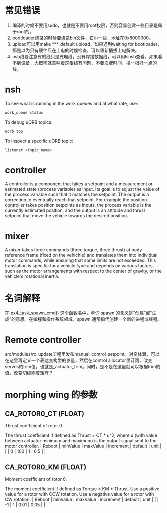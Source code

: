 # 常见错误
1. 编译的时候不要用sudo，也就是不要用root权限，否则容易创建一些目录是属于root的。
2. bootloader烧录的时候要烧录bin文件，它小一些，地址在0x8000000。
3. upload可以用make ***_default upload，如果遇到waiting for bootloader，那是以为只有硬件只在上电的时候检查，可以重新插拔上电解决。
4. usb线要注意有的线只是充电线，没有焊接数据线，可以用lsusb查看，如果看不到设备，大概率就意味着这根线有问题，不要浪费时间，换一根好一点的线。

# nsh
To see what is running in the work queues and at what rate, use:
``` bash
work_queue status
```
To debug uORB topics:
``` bash
uorb top
```
To inspect a specific uORB topic:
``` bash
listener <topic_name>
```

# controller
A controller is a component that takes a setpoint and a measurement or estimated state (process variable) as input. Its goal is to adjust the value of the process variable such that it matches the setpoint. The output is a correction to eventually reach that setpoint. For example the position controller takes position setpoints as inputs, the process variable is the currently estimated position, and the output is an attitude and thrust setpoint that move the vehicle towards the desired position.

# mixer
A mixer takes force commands (three torque, three thrust) at body reference frame (fixed on the vehichle) and translates them into individual motor commands, while ensuring that some limits are not exceeded. This translation is specific for a vehicle type and depends on various factors, such as the motor arrangements with respect to the center of gravity, or the vehicle's rotational inertia.

# 名词解释
在 px4_task_spawn_cmd() 这个函数名中，单词 spawn 的含义是“创建”或“生成”的意思。在编程和操作系统领域，spawn 通常指代创建一个新的进程或线程。

# Remote controller
src/modules/rc_update工程里发布manual_control_setpoint。对变体翼，可以在这里再定义一个表达变构型的参量，然后在control allocator里订阅，改变servos的trim值，也就是_actuator_trim。同时，是不是在这里就可以根据trim的值，改变切线刚度矩阵？

# morphing wing 的参数

## CA_ROTOR0_CT (FLOAT)

Thrust coefficient of rotor 0.

The thrust coefficient if defined as Thrust = CT * u^2, where u (with value between actuator minimum and maximum) is the output signal sent to the motor controller.
| Reboot | minValue | maxValue | increment | default | unit |
| 	 | 0	    | 100      | 1         | 6.5     |      |

## CA_ROTOR0_KM (FLOAT)

Moment coefficient of rotor 0.

The moment coefficient if defined as Torque = KM * Thrust. Use a positive value for a rotor with CCW rotation. Use a negative value for a rotor with CW rotation.
| Reboot | minValue | maxValue | increment | default | unit |
| 	 | -1	    | 1        | 0.01      | 0.05    |      |
